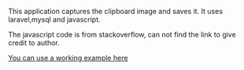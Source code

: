 This application captures the clipboard image and saves it. It uses laravel,mysql and javascript.

The javascript code is from stackoverflow, can not find the link to give credit to author.

[You can use a working example here](http://thedocsearch.com/screenshot-project/screenshot)


